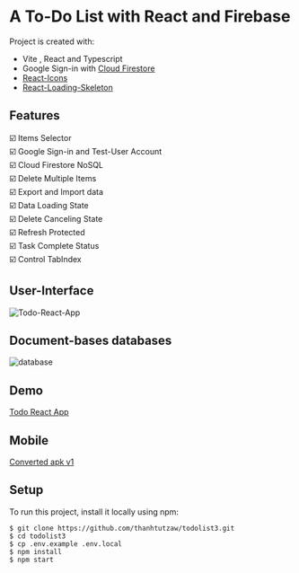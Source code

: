 <h1>A To-Do List with React and Firebase</h1>

Project is created with:
* Vite , React and Typescript
* Google Sign-in with [Cloud Firestore](https://github.com/thanhtutzaw/todolist3/blob/main/README.md#document-bases-databases)
* [React-Icons](https://www.npmjs.com/package/react-icons)
* [React-Loading-Skeleton](https://www.npmjs.com/package/react-loading-skeleton)

## Features
:ballot_box_with_check:	Items Selector\
:ballot_box_with_check:	Google Sign-in and Test-User Account\
:ballot_box_with_check:	Cloud Firestore NoSQL\
:ballot_box_with_check:	Delete Multiple Items\
:ballot_box_with_check:	Export and Import data\
:ballot_box_with_check:	Data Loading State\
:ballot_box_with_check:	Delete Canceling State\
:ballot_box_with_check:	Refresh Protected\
:ballot_box_with_check:	Task Complete Status\
:ballot_box_with_check:	Control TabIndex
## User-Interface
![Todo-React-App](https://user-images.githubusercontent.com/71011043/221221785-cb672d62-fc86-4363-a99f-70415f17574f.png)

## Document-bases databases
![database](https://user-images.githubusercontent.com/71011043/201272064-33d7e78e-ff79-49e1-9cfc-d7b6965cf386.png)

## Demo
[Todo React App](https://todolistzee3.netlify.app)
## Mobile
[Converted apk v1](https://drive.google.com/drive/folders/1bl4e6mg2v8FKn_CPRTDHl7bN8VMUPArO?usp=sharing)

## Setup
To run this project, install it locally using npm:

```
$ git clone https://github.com/thanhtutzaw/todolist3.git
$ cd todolist3
$ cp .env.example .env.local
$ npm install
$ npm start
```
